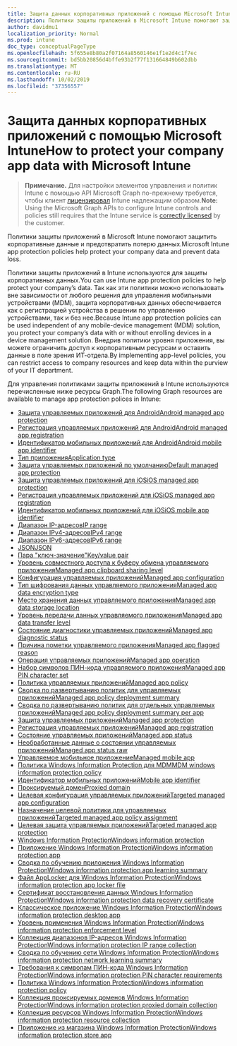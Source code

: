 ```yaml
---
title: Защита данных корпоративных приложений с помощью Microsoft Intune
description: Политики защиты приложений в Microsoft Intune помогают защитить корпоративные данные и предотвратить потерю данных.
author: davidmu1
localization_priority: Normal
ms.prod: intune
doc_type: conceptualPageType
ms.openlocfilehash: 5f655e8b80a2f07164a8560146e1f1e2d4c1f7ec
ms.sourcegitcommit: bd5bb20856d4bffe93b2f77f131664849b602dbb
ms.translationtype: MT
ms.contentlocale: ru-RU
ms.lasthandoff: 10/02/2019
ms.locfileid: "37356557"
---
```

# <a name="how-to-protect-your-company-app-data-with-microsoft-intune"></a><span data-ttu-id="fe6b6-103">Защита данных корпоративных приложений с помощью Microsoft Intune</span><span class="sxs-lookup"><span data-stu-id="fe6b6-103">How to protect your company app data with Microsoft Intune</span></span>

> <span data-ttu-id="fe6b6-104">**Примечание.** Для настройки элементов управления и политик Intune с помощью API Microsoft Graph по-прежнему требуется, чтобы клиент [лицензировал](https://www.microsoft.com/en-us/cloud-platform/microsoft-intune-pricing) Intune надлежащим образом.</span><span class="sxs-lookup"><span data-stu-id="fe6b6-104">**Note:** Using the Microsoft Graph APIs to configure Intune controls and policies still requires that the Intune service is [correctly licensed](https://www.microsoft.com/en-us/cloud-platform/microsoft-intune-pricing) by the customer.</span></span>

<span data-ttu-id="fe6b6-105">Политики защиты приложений в Microsoft Intune помогают защитить корпоративные данные и предотвратить потерю данных.</span><span class="sxs-lookup"><span data-stu-id="fe6b6-105">Microsoft Intune app protection policies help protect your company data and prevent data loss.</span></span>

<span data-ttu-id="fe6b6-106">Политики защиты приложений в Intune используются для защиты корпоративных данных.</span><span class="sxs-lookup"><span data-stu-id="fe6b6-106">You can use Intune app protection policies to help protect your company’s data.</span></span> <span data-ttu-id="fe6b6-107">Так как эти политики можно использовать вне зависимости от любого решения для управления мобильными устройствами (MDM), защита корпоративных данных обеспечивается как с регистрацией устройства в решении по управлению устройствами, так и без нее.</span><span class="sxs-lookup"><span data-stu-id="fe6b6-107">Because Intune app protection policies can be used independent of any mobile-device management (MDM) solution, you protect your company’s data with or without enrolling devices in a device management solution.</span></span> <span data-ttu-id="fe6b6-108">Внедрив политики уровня приложения, вы можете ограничить доступ к корпоративным ресурсам и оставить данные в поле зрения ИТ-отдела.</span><span class="sxs-lookup"><span data-stu-id="fe6b6-108">By implementing app-level policies, you can restrict access to company resources and keep data within the purview of your IT department.</span></span>

<span data-ttu-id="fe6b6-109">Для управления политиками защиты приложений в Intune используются перечисленные ниже ресурсы Graph.</span><span class="sxs-lookup"><span data-stu-id="fe6b6-109">The following Graph resources are available to manage app protection polices in Intune:</span></span>  

- [<span data-ttu-id="fe6b6-110">Защита управляемых приложений для Android</span><span class="sxs-lookup"><span data-stu-id="fe6b6-110">Android managed app protection</span></span>](intune-mam-androidmanagedappprotection.md)
- [<span data-ttu-id="fe6b6-111">Регистрация управляемых приложений для Android</span><span class="sxs-lookup"><span data-stu-id="fe6b6-111">Android managed app registration</span></span>](intune-mam-androidmanagedappregistration.md)
- [<span data-ttu-id="fe6b6-112">Идентификатор мобильных приложений для Android</span><span class="sxs-lookup"><span data-stu-id="fe6b6-112">Android mobile app identifier</span></span>](intune-mam-androidmobileappidentifier.md)
- [<span data-ttu-id="fe6b6-113">Тип приложения</span><span class="sxs-lookup"><span data-stu-id="fe6b6-113">Application type</span></span>](intune-wip-applicationtype.md)
- [<span data-ttu-id="fe6b6-114">Защита управляемых приложений по умолчанию</span><span class="sxs-lookup"><span data-stu-id="fe6b6-114">Default managed app protection</span></span>](intune-mam-defaultmanagedappprotection.md)
- [<span data-ttu-id="fe6b6-115">Защита управляемых приложений для iOS</span><span class="sxs-lookup"><span data-stu-id="fe6b6-115">iOS managed app protection</span></span>](intune-mam-iosmanagedappprotection.md)
- [<span data-ttu-id="fe6b6-116">Регистрация управляемых приложений для iOS</span><span class="sxs-lookup"><span data-stu-id="fe6b6-116">iOS managed app registration</span></span>](intune-mam-iosmanagedappregistration.md)
- [<span data-ttu-id="fe6b6-117">Идентификатор мобильных приложений для iOS</span><span class="sxs-lookup"><span data-stu-id="fe6b6-117">iOS mobile app identifier</span></span>](intune-mam-iosmobileappidentifier.md)
- [<span data-ttu-id="fe6b6-118">Диапазон IP-адресов</span><span class="sxs-lookup"><span data-stu-id="fe6b6-118">IP range</span></span>](intune-mam-iprange.md)
- [<span data-ttu-id="fe6b6-119">Диапазон IPv4-адресов</span><span class="sxs-lookup"><span data-stu-id="fe6b6-119">IPv4 range</span></span>](intune-mam-ipv4range.md)
- [<span data-ttu-id="fe6b6-120">Диапазон IPv6-адресов</span><span class="sxs-lookup"><span data-stu-id="fe6b6-120">IPv6 range</span></span>](intune-mam-ipv6range.md)
- [<span data-ttu-id="fe6b6-121">JSON</span><span class="sxs-lookup"><span data-stu-id="fe6b6-121">JSON</span></span>](intune-mam-json.md)
- [<span data-ttu-id="fe6b6-122">Пара "ключ-значение"</span><span class="sxs-lookup"><span data-stu-id="fe6b6-122">Key/value pair</span></span>](intune-mam-keyvaluepair.md)
- [<span data-ttu-id="fe6b6-123">Уровень совместного доступа к буферу обмена управляемого приложения</span><span class="sxs-lookup"><span data-stu-id="fe6b6-123">Managed app clipboard sharing level</span></span>](intune-mam-managedappclipboardsharinglevel.md)
- [<span data-ttu-id="fe6b6-124">Конфигурация управляемых приложений</span><span class="sxs-lookup"><span data-stu-id="fe6b6-124">Managed app configuration</span></span>](intune-mam-managedappconfiguration.md)
- [<span data-ttu-id="fe6b6-125">Тип шифрования данных управляемого приложения</span><span class="sxs-lookup"><span data-stu-id="fe6b6-125">Managed app data encryption type</span></span>](intune-mam-managedappdataencryptiontype.md)
- [<span data-ttu-id="fe6b6-126">Место хранения данных управляемого приложения</span><span class="sxs-lookup"><span data-stu-id="fe6b6-126">Managed app data storage location</span></span>](intune-mam-managedappdatastoragelocation.md)
- [<span data-ttu-id="fe6b6-127">Уровень передачи данных управляемого приложения</span><span class="sxs-lookup"><span data-stu-id="fe6b6-127">Managed app data transfer level</span></span>](intune-mam-managedappdatatransferlevel.md)
- [<span data-ttu-id="fe6b6-128">Состояние диагностики управляемых приложений</span><span class="sxs-lookup"><span data-stu-id="fe6b6-128">Managed app diagnostic status</span></span>](intune-mam-managedappdiagnosticstatus.md)
- [<span data-ttu-id="fe6b6-129">Причина пометки управляемого приложения</span><span class="sxs-lookup"><span data-stu-id="fe6b6-129">Managed app flagged reason</span></span>](intune-mam-managedappflaggedreason.md)
- [<span data-ttu-id="fe6b6-130">Операция управляемых приложений</span><span class="sxs-lookup"><span data-stu-id="fe6b6-130">Managed app operation</span></span>](intune-mam-managedappoperation.md)
- [<span data-ttu-id="fe6b6-131">Набор символов ПИН-кода управляемого приложения</span><span class="sxs-lookup"><span data-stu-id="fe6b6-131">Managed app PIN character set</span></span>](intune-mam-managedapppincharacterset.md)
- [<span data-ttu-id="fe6b6-132">Политика управляемых приложений</span><span class="sxs-lookup"><span data-stu-id="fe6b6-132">Managed app policy</span></span>](intune-mam-managedapppolicy.md)
- [<span data-ttu-id="fe6b6-133">Сводка по развертыванию политик для управляемых приложений</span><span class="sxs-lookup"><span data-stu-id="fe6b6-133">Managed app policy deployment summary</span></span>](intune-mam-managedapppolicydeploymentsummary.md)
- [<span data-ttu-id="fe6b6-134">Сводка по развертыванию политик для отдельных управляемых приложений</span><span class="sxs-lookup"><span data-stu-id="fe6b6-134">Managed app policy deployment summary per app</span></span>](intune-mam-managedapppolicydeploymentsummaryperapp.md)
- [<span data-ttu-id="fe6b6-135">Защита управляемых приложений</span><span class="sxs-lookup"><span data-stu-id="fe6b6-135">Managed app protection</span></span>](intune-mam-managedappprotection.md)
- [<span data-ttu-id="fe6b6-136">Регистрация управляемых приложений</span><span class="sxs-lookup"><span data-stu-id="fe6b6-136">Managed app registration</span></span>](intune-mam-managedappregistration.md)
- [<span data-ttu-id="fe6b6-137">Состояние управляемых приложений</span><span class="sxs-lookup"><span data-stu-id="fe6b6-137">Managed app status</span></span>](intune-mam-managedappstatus.md)
- [<span data-ttu-id="fe6b6-138">Необработанные данные о состоянии управляемых приложений</span><span class="sxs-lookup"><span data-stu-id="fe6b6-138">Managed app status raw</span></span>](intune-mam-managedappstatusraw.md)
- [<span data-ttu-id="fe6b6-139">Управляемое мобильное приложение</span><span class="sxs-lookup"><span data-stu-id="fe6b6-139">Managed mobile app</span></span>](intune-mam-managedmobileapp.md)
- [<span data-ttu-id="fe6b6-140">Политика Windows Information Protection для MDM</span><span class="sxs-lookup"><span data-stu-id="fe6b6-140">MDM windows information protection policy</span></span>](intune-mam-mdmwindowsinformationprotectionpolicy.md)
- [<span data-ttu-id="fe6b6-141">Идентификатор мобильных приложений</span><span class="sxs-lookup"><span data-stu-id="fe6b6-141">Mobile app identifier</span></span>](intune-mam-mobileappidentifier.md)
- [<span data-ttu-id="fe6b6-142">Проксируемый домен</span><span class="sxs-lookup"><span data-stu-id="fe6b6-142">Proxied domain</span></span>](intune-mam-proxieddomain.md)
- [<span data-ttu-id="fe6b6-143">Целевая конфигурация управляемых приложений</span><span class="sxs-lookup"><span data-stu-id="fe6b6-143">Targeted managed app configuration</span></span>](intune-mam-targetedmanagedappconfiguration.md)
- [<span data-ttu-id="fe6b6-144">Назначение целевой политики для управляемых приложений</span><span class="sxs-lookup"><span data-stu-id="fe6b6-144">Targeted managed app policy assignment</span></span>](intune-mam-targetedmanagedapppolicyassignment.md)
- [<span data-ttu-id="fe6b6-145">Целевая защита управляемых приложений</span><span class="sxs-lookup"><span data-stu-id="fe6b6-145">Targeted managed app protection</span></span>](intune-mam-targetedmanagedappprotection.md)
- [<span data-ttu-id="fe6b6-146">Windows Information Protection</span><span class="sxs-lookup"><span data-stu-id="fe6b6-146">Windows information protection</span></span>](intune-mam-windowsinformationprotection.md)
- [<span data-ttu-id="fe6b6-147">Приложение Windows Information Protection</span><span class="sxs-lookup"><span data-stu-id="fe6b6-147">Windows information protection app</span></span>](intune-mam-windowsinformationprotectionapp.md)
- [<span data-ttu-id="fe6b6-148">Сводка по обучению приложения Windows Information Protection</span><span class="sxs-lookup"><span data-stu-id="fe6b6-148">Windows information protection app learning summary</span></span>](intune-wip-windowsinformationprotectionapplearningsummary.md)
- [<span data-ttu-id="fe6b6-149">Файл AppLocker для Windows Information Protection</span><span class="sxs-lookup"><span data-stu-id="fe6b6-149">Windows information protection app locker file</span></span>](intune-mam-windowsinformationprotectionapplockerfile.md)
- [<span data-ttu-id="fe6b6-150">Сертификат восстановления данных Windows Information Protection</span><span class="sxs-lookup"><span data-stu-id="fe6b6-150">Windows information protection data recovery certificate</span></span>](intune-mam-windowsinformationprotectiondatarecoverycertificate.md)
- [<span data-ttu-id="fe6b6-151">Классическое приложение Windows Information Protection</span><span class="sxs-lookup"><span data-stu-id="fe6b6-151">Windows information protection desktop app</span></span>](intune-mam-windowsinformationprotectiondesktopapp.md)
- [<span data-ttu-id="fe6b6-152">Уровень применения Windows Information Protection</span><span class="sxs-lookup"><span data-stu-id="fe6b6-152">Windows information protection enforcement level</span></span>](intune-mam-windowsinformationprotectionenforcementlevel.md)
- [<span data-ttu-id="fe6b6-153">Коллекция диапазонов IP-адресов Windows Information Protection</span><span class="sxs-lookup"><span data-stu-id="fe6b6-153">Windows information protection IP range collection</span></span>](intune-mam-windowsinformationprotectioniprangecollection.md)
- [<span data-ttu-id="fe6b6-154">Сводка по обучению сети Windows Information Protection</span><span class="sxs-lookup"><span data-stu-id="fe6b6-154">Windows information protection network learning summary</span></span>](intune-wip-windowsinformationprotectionnetworklearningsummary.md)
- [<span data-ttu-id="fe6b6-155">Требования к символам ПИН-кода Windows Information Protection</span><span class="sxs-lookup"><span data-stu-id="fe6b6-155">Windows information protection PIN character requirements</span></span>](intune-mam-windowsinformationprotectionpincharacterrequirements.md)
- [<span data-ttu-id="fe6b6-156">Политика Windows Information Protection</span><span class="sxs-lookup"><span data-stu-id="fe6b6-156">Windows information protection policy</span></span>](intune-mam-windowsinformationprotectionpolicy.md)
- [<span data-ttu-id="fe6b6-157">Коллекция проксируемых доменов Windows Information Protection</span><span class="sxs-lookup"><span data-stu-id="fe6b6-157">Windows information protection proxied domain collection</span></span>](intune-mam-windowsinformationprotectionproxieddomaincollection.md)
- [<span data-ttu-id="fe6b6-158">Коллекция ресурсов Windows Information Protection</span><span class="sxs-lookup"><span data-stu-id="fe6b6-158">Windows information protection resource collection</span></span>](intune-mam-windowsinformationprotectionresourcecollection.md)
- [<span data-ttu-id="fe6b6-159">Приложение из магазина Windows Information Protection</span><span class="sxs-lookup"><span data-stu-id="fe6b6-159">Windows information protection store app</span></span>](intune-mam-windowsinformationprotectionstoreapp.md)

